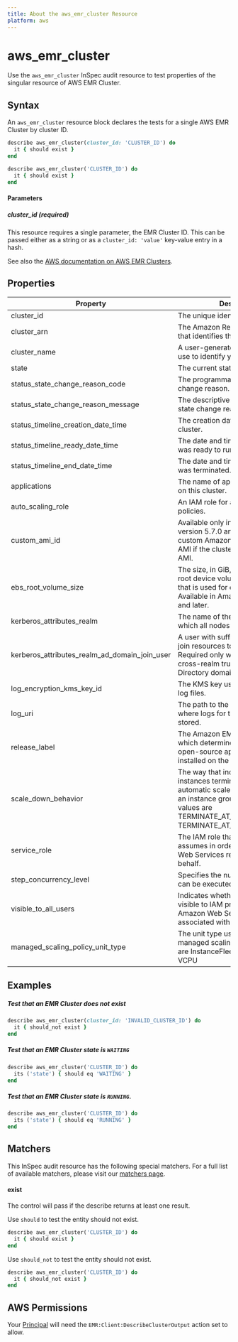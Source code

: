 ```yaml
---
title: About the aws_emr_cluster Resource
platform: aws
---
```


# aws\_emr\_cluster

Use the `aws_emr_cluster` InSpec audit resource to test properties of the singular resource of AWS EMR Cluster.

## Syntax

An `aws_emr_cluster` resource block declares the tests for a single AWS EMR Cluster by cluster ID.
```ruby
describe aws_emr_cluster(cluster_id: 'CLUSTER_ID') do
  it { should exist }
end
```
```ruby
describe aws_emr_cluster('CLUSTER_ID') do
  it { should exist }
end
```
#### Parameters

##### cluster\_id _(required)_

This resource requires a single parameter, the EMR Cluster ID.
This can be passed either as a string or as a `cluster_id: 'value'` key-value entry in a hash.

See also the [AWS documentation on AWS EMR Clusters](https://docs.aws.amazon.com/AWSCloudFormation/latest/UserGuide/aws-resource-elasticmapreduce-cluster.html).

## Properties

|Property                                | Description|
| ---                                    | --- |
|cluster\_id                             | The unique identifier of the cluster. |
|cluster\_arn                            | The Amazon Resource Name (ARN) that identifies the cluster. |
|cluster\_name                           | A user-generated string that you use to identify your cluster. |
|state                                   | The current state of the cluster. |
|status_state_change_reason_code         | The programmatic code for the state change reason.|
|status_state_change_reason_message      | The descriptive message for the state change reason.|
|status_timeline_creation_date_time      | The creation date and time of the cluster.|
|status_timeline_ready_date_time         | The date and time when the cluster was ready to run steps.|
|status_timeline_end_date_time           | The date and time when the cluster was terminated.|
|applications                            | The name of applications installed on this cluster.|
|auto_scaling_role                       | An IAM role for automatic scaling policies.|
|custom_ami_id                           | Available only in Amazon EMR version 5.7.0 and later. The ID of a custom Amazon EBS-backed Linux AMI if the cluster uses a custom AMI.|
|ebs_root_volume_size                    | The size, in GiB, of the Amazon EBS root device volume of the Linux AMI that is used for each EC2 instance. Available in Amazon EMR version 4.x and later.|
|kerberos_attributes_realm               | The name of the Kerberos realm to which all nodes in a cluster belong.|
|kerberos_attributes_realm_ad_domain_join_user  | A user with sufficient privileges to join resources to the domain. Required only when establishing a cross-realm trust with an Active Directory domain.|
|log_encryption_kms_key_id               | The KMS key used for encrypting log files.|
|log_uri                                 | The path to the Amazon S3 location where logs for this cluster are stored.|
|release_label                           | The Amazon EMR release label, which determines the version of open-source application packages installed on the cluster.|
|scale_down_behavior                     | The way that individual Amazon EC2 instances terminate when an automatic scale-in activity occurs or an instance group is resized. Valid values are TERMINATE_AT_INSTANCE_HOUR, TERMINATE_AT_TASK_COMPLETION |
|service_role                            | The IAM role that Amazon EMR assumes in order to access Amazon Web Services resources on your behalf.|
|step_concurrency_level                  | Specifies the number of steps that can be executed concurrently.|
|visible_to_all_users                    | Indicates whether the cluster is visible to IAM principals in the Amazon Web Services account associated with the cluster.|
|managed_scaling_policy_unit_type        | The unit type used for specifying a managed scaling policy. Valid values are InstanceFleetUnits, Instances, VCPU|
              
## Examples


##### Test that an EMR Cluster does not exist
```ruby
describe aws_emr_cluster(cluster_id: 'INVALID_CLUSTER_ID') do
  it { should_not exist }
end
```
##### Test that an EMR Cluster state is `WAITING`
```ruby
describe aws_emr_cluster('CLUSTER_ID') do
  its ('state') { should eq 'WAITING' }
end
```
##### Test that an EMR Cluster state is `RUNNING`.
```ruby
describe aws_emr_cluster('CLUSTER_ID') do
  its ('state') { should eq 'RUNNING' }
end
```
## Matchers

This InSpec audit resource has the following special matchers. For a full list of available matchers, please visit our [matchers page](https://www.inspec.io/docs/reference/matchers/).

#### exist

The control will pass if the describe returns at least one result.

Use `should` to test the entity should not exist.
```ruby
describe aws_emr_cluster('CLUSTER_ID') do
  it { should exist }
end
```

Use `should_not` to test the entity should not exist.
```ruby
describe aws_emr_cluster('CLUSTER_ID') do
  it { should_not exist }
end
```

## AWS Permissions

Your [Principal](https://docs.aws.amazon.com/IAM/latest/UserGuide/intro-structure.html#intro-structure-principal) will need the `EMR:Client:DescribeClusterOutput` action set to allow.

